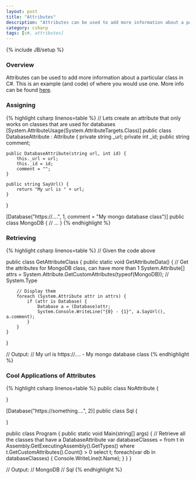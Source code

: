 ```yaml
---
layout: post
title: "Attributes"
description: "Attributes can be used to add more information about a particular class in C#. This is an example (and code) of where you would use one. More info can be found [here](https://msdn.microsoft.com/en-us/library/aa288059.aspx)."
category: csharp
tags: [c#, attributes]
---
```

{% include JB/setup %}

<!-- Overview -->
<h3>Overview</h3>

Attributes can be used to add more information about a particular class in C#. This is an example (and code) of where you would use one. More info can be found [here](https://msdn.microsoft.com/en-us/library/aa288059.aspx).

<!-- Assigning -->
<h3>Assigning</h3>

{% highlight csharp linenos=table  %}
// Lets create an attribute that only works on classes that are used for databases
[System.AttributeUsage(System.AttributeTargets.Class)]
public class DatabaseAttribute : Attribute {
    private string _url;
    private int _id;
    public string comment;

    public DatabaseAttribute(string url, int id) {
        this._url = url;
        this._id = id;
        comment = "";
    }

    public string SayUrl() {
        return "My url is " + url;
    }
}

[Database("https://....", 1, comment = "My mongo database class")]
public class MongoDB {
    // ...
}
{% endhighlight %}

<!-- Retrieving -->
<h3>Retrieving</h3>

{% highlight csharp linenos=table  %}
// Given the code above

public class GetAttributeClass {
    public static void GetAttributeData() {
        // Get the attributes for MongoDB class, can have more than 1
        System.Attribute[] attrs = System.Attribute.GetCustomAttributes(typeof(MongoDB)); // System.Type

        // Display them
        foreach (System.Attribute attr in attrs) {
            if (attr is Database) {
                Database a = (Database)attr;
                System.Console.WriteLine("{0} - {1}", a.SayUrl(), a.comment);
            }
        }
    }
}

// Output:
// My url is https://.... - My mongo database class
{% endhighlight %}

<!-- Cool Applications of Attributes -->
<h3>Cool Applications of Attributes</h3>

{% highlight csharp linenos=table  %}
public class NoAttribute {
  
}

[Database("https://something....", 2)]
public class Sql {
    
}

public class Program {
    public static void Main(string[] args) {
        // Retrieve all the classes that have a DatabaseAttribute
        var databaseClasses = from t in Assembly.GetExecutingAssembly().GetTypes()
                              where t.GetCustomAttributes<DatabaseAttribute>().Count() > 0
                              select t;
        foreach(var db in databaseClasses) {
            Console.WriteLine(t.Name);
        }
    }
}

// Output:
// MongoDB
// Sql
{% endhighlight %}